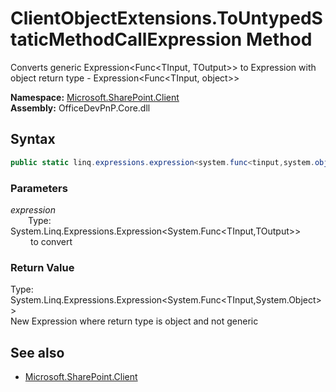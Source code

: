 # ClientObjectExtensions.ToUntypedStaticMethodCallExpression Method  
Converts generic  Expression<Func<TInput, TOutput>>  to Expression with object return type -  Expression<Func<TInput, object>>  

**Namespace:** [Microsoft.SharePoint.Client](Microsoft.SharePoint.Client.md)  
**Assembly:** OfficeDevPnP.Core.dll  
## Syntax
```C#
public static linq.expressions.expression<system.func<tinput,system.object>> ToUntypedStaticMethodCallExpression(Expression<Func<TInput, TOutput>> expression)
```
### Parameters
*expression*  
&emsp;&emsp;Type: System.Linq.Expressions.Expression<System.Func<TInput,TOutput>>  
&emsp;&emsp; to convert   
  
### Return Value
Type: System.Linq.Expressions.Expression<System.Func<TInput,System.Object>>  
New Expression where return type is object and not generic

## See also
- [Microsoft.SharePoint.Client](Microsoft.SharePoint.Client.md)
